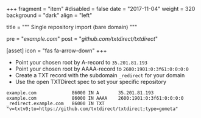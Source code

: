 +++
fragment = "item"
#disabled = false
date = "2017-11-04"
weight = 320
background = "dark"
align = "left"

title = """
Single repository import
(bare domain)
"""

pre = "*example.com*"
post = "*github.com/txtdirect/txtdirect*"

[asset]
  icon = "fas fa-arrow-down"
+++

* Point your chosen root by A-record to `35.201.81.193`
* Point your chosen root by AAAA-record to `2600:1901:0:3f61:0:0:0:0`
* Create a TXT record with the subdomain `_redirect` for your domain
* Use the open TXTDirect spec to set your specific repository

```text
example.com             86000 IN A       35.201.81.193
example.com             86000 IN AAAA    2600:1901:0:3f61:0:0:0:0
_redirect.example.com   86000 IN TXT     "v=txtv0;to=https://github.com/txtdirect/txtdirect;type=gometa"
```
